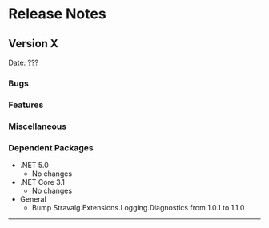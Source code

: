 # Release Notes

## Version X

Date: ???

### Bugs

### Features

### Miscellaneous

### Dependent Packages

- .NET 5.0
  - No changes
- .NET Core 3.1
  - No changes
- General
  - Bump Stravaig.Extensions.Logging.Diagnostics from 1.0.1 to 1.1.0

---



